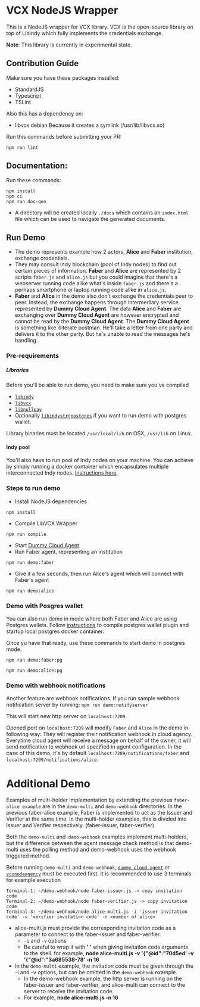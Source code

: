 # VCX NodeJS Wrapper

This is a NodeJS wrapper for VCX library.
VCX is the open-source library on top of Libindy which fully implements the credentials exchange.

**Note**: This library is currently in experimental state.

## Contribution Guide

Make sure you have these packages installed:

* StandardJS
* Typescript
* TSLint


Also this has a dependency on:
* libvcx debian
Because it creates a symlink (/usr/lib/libvcx.so)

Run this commands before submitting your PR:

```
npm run lint
```

## Documentation:
 Run these commands:
```
npm install
npm ci
npm run doc-gen
```
* A directory will be created locally `./docs` which contains an `index.html` file which can be used to navigate the
generated documents.

## Run Demo
- The demo represents example how 2 actors, **Alice** and **Faber** institution, exchange credentials.
- They may consult Indy blockchain (pool of Indy nodes)  to find out certain pieces of information. **Faber**
and **Alice** are represented by 2 scripts `faber.js` and `alice.js` but you could imagine that there's a webserver
running code alike what's inside `faber.js` and there's a perhaps smartphone or laptop running code
alike in `alice.js`.
- **Faber** and **Alice** in the demo also don't exchange the credentials peer to peer. Instead, the exchange happens
through intermediary service represented by **Dummy Cloud Agent**. The data **Alice** and **Faber** are exchanging over
**Dummy Cloud Agent** are however encrypted and cannot be read by the **Dummy Cloud Agent**. The **Dummy Cloud Agent**
is something like illiterate postman. He'll take a letter from one party and delivers it to the other party. But he's
unable to read the messages he's handling.

### Pre-requirements
##### Libraries
Before you'll be able to run demo, you need to make sure you've compiled
- [`libindy`](https://github.com/hyperledger/indy-sdk/tree/master/libindy)
- [`libvcx`](https://github.com/hyperledger/indy-sdk/tree/master/vcx)
- [`libnullpay`](https://github.com/hyperledger/indy-sdk/tree/master/libnullpay)
- Optionally [`libindystrgpostgres`](https://github.com/hyperledger/indy-sdk/tree/master/experimental/plugins/postgres_storage) if you want to run demo
with postgres wallet.

Library binaries must be located `/usr/local/lib` on OSX, `/usr/lib` on Linux.

#### Indy pool
You'll also have to run pool of Indy nodes on your machine. You can achieve by simply running a docker container
which encapsulates multiple interconnected Indy nodes.
[Instructions here](https://github.com/hyperledger/indy-sdk#how-to-start-local-nodes-pool-with-docker).

### Steps to run demo
- Install NodeJS dependencies
```
npm install
```

- Compile LibVCX Wrapper
```
npm run compile
```
- Start [Dummy Cloud Agent](../../dummy-cloud-agent)
- Run Faber agent, representing an institution
```
npm run demo:faber
```
- Give it a few seconds, then run Alice's agent which will connect with Faber's agent
```
npm run demo:alice
```

### Demo with Posgres wallet
You can also run demo in mode where both Faber and Alice are using Postgres wallets. Follow
[instructions](https://github.com/hyperledger/indy-sdk/tree/master/experimental/plugins/postgres_storage) to
compile postgres wallet plugin and startup local postgres docker container.

Once yu have that ready, use these commands to start demo in postgres mode.
```
npm run demo:faber:pg
```
```
npm run demo:alice:pg
```

### Demo with webhook notifications
Another feature are webhook notifications. If you run sample webhook notification server by running:
`npm run demo:notifyserver`

This will start new http server on `localhost:7209`.

Opened port on `localhost:7209` will modify `Faber` and `Alice` in the demo in following way:
They will register their notification webhook in cloud agency. Everytime cloud agent will receive
a message on behalf of the owner, it will send notification to webhook url specified in agent configuration.
In the case of this demo, it's by default `localhost:7209/notifications/faber` and
`localhost:7209/notifications/alice`.

# Additional Demo

Examples of multi-holder implementation by extending the previous `faber-alice example` are in the `demo-multi` and `demo-webhook` directories. In the previous faber-alice example, Faber is implemented to act as the Issuer and Verifier at the same time. In the multi-holder examples, this is divided into Issuer and Verifier respectively. (faber-issuer, faber-verifier)

Both the `demo-multi` and` demo-webhook` examples implement multi-holders, but the difference between the agent message check method is that demo-multi uses the polling method and demo-webhook uses the webhook triggered method.

Before running `demo-multi` and `demo-webhook`, [`dummy cloud agent`](https://github.com/hyperledger/indy-sdk/tree/master/vcx/dummy-cloud-agent) or [`vcxnodeagency`](https://github.com/AbsaOSS/vcxagencynode) must be executed first. It is recommended to use 3 terminals for example execution
```
Terminal-1: ~/demo-webhook/node faber-issuer.js -> copy invitation code
Terminal-2: ~/demo-webhook/node faber-verifier.js -> copy invitation code
Terminal-3: ~/demo-webhook/node alice-multi.js -i 'issuer invitation code' -v 'verifier invitation code' -n <number of alice>
```

- alice-multi.js must provide the corresponding invitation code as a parameter to connect to the faber-issuer and faber-verifier. 
  - `-i` and `-v` options
  - Be careful to wrap it with **' '** when giving invitation code arguments to the shell. for example, **node alice-multi.js -v '{"@id":"70d5ed' -v '{"@id":"3a685538-78' -n 16**
- In the `demo-multi` example, the invitation code must be given through the -i and -v options, but can be omitted in the `demo-webhook` example. 
  - In the demo-webhook example, the http server is running on the faber-issuer and faber-verifier, and alice-multi can connect to the server to receive the invitation code.
  - For example, **node alice-multi.js -n 16**


